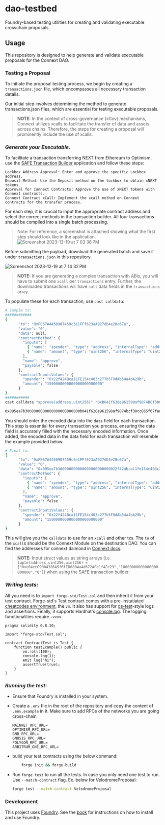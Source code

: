 # dao-testbed

Foundry-based testing utilities for creating and validating executable crosschain proposals.

## Usage

This repository is designed to help generate and validate executable proposals for the Connext DAO.

### Testing a Proposal

To initiate the proposal testing process, we begin by creating a `transactions.json` file, which encompasses all necessary transaction details.

Our initial step involves determining the method to generate transactions.json files, which are essential for testing executable proposals.

> **NOTE:** In the context of cross-governance (xGov) mechanisms, Connext utilizes xcalls to facilitate the transfer of data and assets across chains. Therefore, the steps for creating a proposal will prominently include the use of xcalls.


### **_Generate your Executable._**
To facilitate a transaction transferring NEXT from Ethereum to Optimism, use the [SAFE Transaction Builder](https://app.safe.global/apps/open?safe=eth:0xf2964cCcB7CDA9e808aaBe8DB0DDDAF7890dd378&appUrl=https://apps-portal.safe.global/tx-builder) application and follow these steps:

    Lockbox Address Approval: Enter and approve the specific Lockbox address.
    Deposit Method: Use the Deposit method on the lockbox to obtain xNEXT tokens.
    Approval for Connext Contracts: Approve the use of xNEXT tokens with Connext contracts.
    Connext Contract xCall: Implement the xcall method on Connext contracts for the transfer process.

For each step, it is crucial to input the appropriate contract address and select the correct methods in the transaction builder. All four transactions should be compiled into a single batch processing.
    
> Note: For reference, a screenshot is attached showing what the first step should look like in the application.
![Screenshot 2023-12-19 at 7 03 38 PM](https://github.com/connext/dao-testbed/assets/56167998/2e4385ea-8a08-498a-b2a4-698df7b93fcc)

Before submitting the payload, download the generated batch and save it under `transactions.json` in this repository.

![Screenshot 2023-12-19 at 7 14 32 PM](https://github.com/connext/dao-testbed/assets/56167998/d0a3a0c6-3b85-40fb-b1ea-1041b14c4385)


> **NOTE:**
If you are generating a complex transaction with ABIs, you will have to submit one `xcall` per `transactions` entry. Further, the downloaded transactions will have `null` data fields in the `transactions` array.

To populate these for each transaction, use `cast calldata`:

```sh
# Sample tx:
############
{
      "to": "0xFE67A4450907459c3e1FFf623aA927dD4e28c67a",
      "value": "0",
      "data": null,
      "contractMethod": {
        "inputs": [
          { "name": "spender", "type": "address", "internalType": "address" },
          { "name": "amount", "type": "uint256", "internalType": "uint256" }
        ],
        "name": "approve",
        "payable": false
      },
      "contractInputsValues": {
        "spender": "0x22f424Bca11FE154c403c277b5F8dAb54a4bA29b",
        "amount": "1500000000000000000000000"
      }
}
###########
cast calldata "approve(address,uint256)" "0xB041f628e961598af9874BCf30CC865f67fad3EE" "10000000000000000000000"

0x095ea7b3000000000000000000000000b041f628e961598af9874bcf30cc865f67fad3ee00000000000000000000000000000000000000000000021e19e0c9bab2400000
```

You should enter the encoded data into the `data` field for each transaction. This step is essential for every transaction you process, ensuring the data field is accurately filled with the necessary encoded information. Once added, the encoded data in the data field for each transaction will resemble the example provided below.

```sh
# Final tx:
{
      "to": "0xFE67A4450907459c3e1FFf623aA927dD4e28c67a",
      "value": "0",
      "data": "0x095ea7b300000000000000000000000022f424bca11fe154c403c277b5f8dab54a4ba29b000000000000000000000000000000000000000000013da329b6336471800000",
      "contractMethod": {
        "inputs": [
          { "name": "spender", "type": "address", "internalType": "address" },
          { "name": "amount", "type": "uint256", "internalType": "uint256" }
        ],
        "name": "approve",
        "payable": false
      },
      "contractInputsValues": {
        "spender": "0x22f424Bca11FE154c403c277b5F8dAb54a4bA29b",
        "amount": "1500000000000000000000000"
      }
}

```

This will give you the `calldata` to use for an `xcall` and other txs. The `to` of the `xcall`s should be the Connext Module on the destination DAO. You can find the addresses for connext daimond in [Connext docs](https://docs.connext.network/resources/deployments).

> **NOTE:** Input struct values as string arrays (i.e. `tuple(address,uint256,uint256) = ["0xe04ccC9004386A5f6fED6804a4d672AFe1f4Ee29","10000000000000000000000","0"]`) when using the SAFE transaction builder.

### **_Writing tests:_**


All you need is to `import forge-std/Test.sol` and then inherit it from your test contract. Forge-std's Test contract comes with a pre-instatiated [cheatcodes environment](https://book.getfoundry.sh/cheatcodes/), the `vm`. It also has support for [ds-test](https://book.getfoundry.sh/reference/ds-test.html)-style logs and assertions. Finally, it supports Hardhat's [console.log](https://github.com/brockelmore/forge-std/blob/master/src/console.sol). The logging functionalities require `-vvvv`.

```solidity
pragma solidity 0.8.10;

import "forge-std/Test.sol";

contract ContractTest is Test {
    function testExample() public {
        vm.roll(100);
        console.log(1);
        emit log("hi");
        assertTrue(true);
    }
}
```

### **_Running the test:_**

- Ensure that Foundry is installed in your system. 
- Create a `.env` file in the root of the repository and copy the content of `.env.example` in it. Make sure to add RPCs of the networks you are going cross-chain 

    ```
    MAINNET_RPC_URL=
    OPTIMISM_RPC_URL=
    BNB_RPC_URL=
    GNOSIS_RPC_URL=
    POLYGON_RPC_URL=
    ARBITRUM_ONE_RPC_URL=
    ```
- build your test contracts using the below command:
    ```sh
        forge init && forge build
    ```

- Run `forge test` to run all the tests. In case you only need one test to run. Use `--match-contract` flag. Ex. below for VelodromeProposal:

    ```sh
    forge test --match-contract VelodromeProposal
    ```


### Development

This project uses [Foundry](https://getfoundry.sh). See the [book](https://book.getfoundry.sh/getting-started/installation.html) for instructions on how to install and use Foundry.
